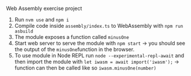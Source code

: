 Web Assembly exercise project

1. Run `nvm use` and `npm i`
2. Compile code inside `assembly/index.ts` to WebAssembly with `npm run asbuild`
3. The module exposes a function called `minusOne`
4. Start web server to serve the module with `npm start` -> you should see the output of the `minusOne`function in the browser.
5. To use module in Node REPL run `node --experimental-repl-await` and then import the module with `let iwasm = await import('iwasm');` -> function can then be called like so `iwasm.minusOne(number)`